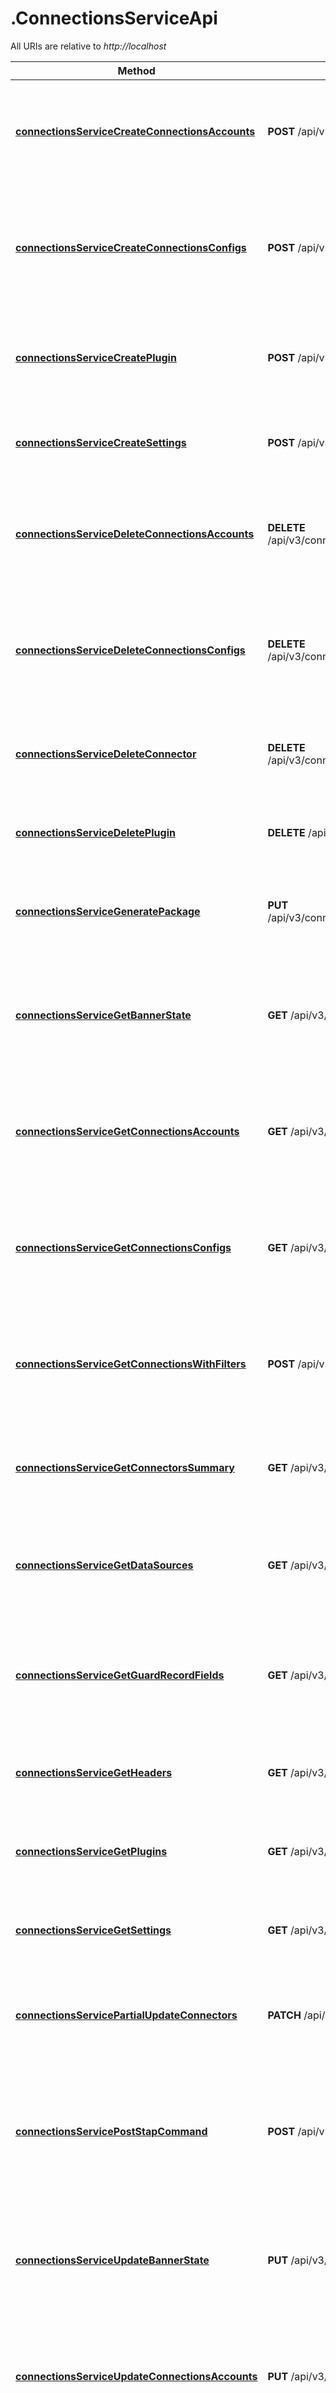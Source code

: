 # .ConnectionsServiceApi

All URIs are relative to *http://localhost*

Method | HTTP request | Description
------------- | ------------- | -------------
[**connectionsServiceCreateConnectionsAccounts**](ConnectionsServiceApi.md#connectionsServiceCreateConnectionsAccounts) | **POST** /api/v3/connections/accounts | Summary: Create Connections accounts Description: Create Connections acccounts.
[**connectionsServiceCreateConnectionsConfigs**](ConnectionsServiceApi.md#connectionsServiceCreateConnectionsConfigs) | **POST** /api/v3/connections/configs | Summary: Create connections configs Description: Create Connection config by connection type.
[**connectionsServiceCreatePlugin**](ConnectionsServiceApi.md#connectionsServiceCreatePlugin) | **POST** /api/v3/connections/plugins | Summary: Create plugin Description: Create UC generic plugin
[**connectionsServiceCreateSettings**](ConnectionsServiceApi.md#connectionsServiceCreateSettings) | **POST** /api/v3/connections/settings | Summary: Create settings Description: Create Settings.
[**connectionsServiceDeleteConnectionsAccounts**](ConnectionsServiceApi.md#connectionsServiceDeleteConnectionsAccounts) | **DELETE** /api/v3/connections/accounts/{account_id} | Summary: Delete Connections accounts Description: Delete Connections acccounts.
[**connectionsServiceDeleteConnectionsConfigs**](ConnectionsServiceApi.md#connectionsServiceDeleteConnectionsConfigs) | **DELETE** /api/v3/connections/configs/{connection_id} | Summary: Delete connections configs Description: Delete Connection config by connection id.
[**connectionsServiceDeleteConnector**](ConnectionsServiceApi.md#connectionsServiceDeleteConnector) | **DELETE** /api/v3/connections/{connection_id} | Summary: Delete connector Description: Delete a Connection.
[**connectionsServiceDeletePlugin**](ConnectionsServiceApi.md#connectionsServiceDeletePlugin) | **DELETE** /api/v3/connections/plugins/{id} | Summary: Delete plugin. Description: Delete plugin.
[**connectionsServiceGeneratePackage**](ConnectionsServiceApi.md#connectionsServiceGeneratePackage) | **PUT** /api/v3/connections/plugins/{id}/package | Summary: Generate package. Description: Generate package.
[**connectionsServiceGetBannerState**](ConnectionsServiceApi.md#connectionsServiceGetBannerState) | **GET** /api/v3/connections/banner | Summary: Get banner state for object verb page.  Description: Get banner state for object verb page.
[**connectionsServiceGetConnectionsAccounts**](ConnectionsServiceApi.md#connectionsServiceGetConnectionsAccounts) | **GET** /api/v3/connections/accounts | Summary: Get Connections accounts Description: Get Connections acccounts.
[**connectionsServiceGetConnectionsConfigs**](ConnectionsServiceApi.md#connectionsServiceGetConnectionsConfigs) | **GET** /api/v3/connections/configs | Summary: Get connections configs Description: Get Connection config by connection type.
[**connectionsServiceGetConnectionsWithFilters**](ConnectionsServiceApi.md#connectionsServiceGetConnectionsWithFilters) | **POST** /api/v3/connections | Summary: Get connections with filters Description: Get connections with filters.
[**connectionsServiceGetConnectorsSummary**](ConnectionsServiceApi.md#connectionsServiceGetConnectorsSummary) | **GET** /api/v3/connections/summary | Summary: Get connectors summary Description: Get a summary of Connectors.
[**connectionsServiceGetDataSources**](ConnectionsServiceApi.md#connectionsServiceGetDataSources) | **GET** /api/v3/connections/datasources | Summary: Get data sources Description: Get a list of data sources.
[**connectionsServiceGetGuardRecordFields**](ConnectionsServiceApi.md#connectionsServiceGetGuardRecordFields) | **GET** /api/v3/connections/fields | Summary: Get list of guard record fields.  Description: Get list of guard record fields.
[**connectionsServiceGetHeaders**](ConnectionsServiceApi.md#connectionsServiceGetHeaders) | **GET** /api/v3/connections/headers | Summary: Get headers Description: Get a list of Headers.
[**connectionsServiceGetPlugins**](ConnectionsServiceApi.md#connectionsServiceGetPlugins) | **GET** /api/v3/connections/plugins | Summary: Get plugins  Description: Get custom universal connector plugins
[**connectionsServiceGetSettings**](ConnectionsServiceApi.md#connectionsServiceGetSettings) | **GET** /api/v3/connections/settings | Summary: Get settings Description: Get a list of Settings.
[**connectionsServicePartialUpdateConnectors**](ConnectionsServiceApi.md#connectionsServicePartialUpdateConnectors) | **PATCH** /api/v3/connections | Summary: Partial update connectors Description: Partial update of Connectors.
[**connectionsServicePostStapCommand**](ConnectionsServiceApi.md#connectionsServicePostStapCommand) | **POST** /api/v3/stap/commands | Summary: Post stap command Description: Send a STAP command down to kafka for snif-assist.
[**connectionsServiceUpdateBannerState**](ConnectionsServiceApi.md#connectionsServiceUpdateBannerState) | **PUT** /api/v3/connections/banner | Summary: Update banner state for object verb page.  Description: Update banner state for object verb page.
[**connectionsServiceUpdateConnectionsAccounts**](ConnectionsServiceApi.md#connectionsServiceUpdateConnectionsAccounts) | **PUT** /api/v3/connections/accounts | Summary: Update Connections accounts Description: Update Connections acccounts.
[**connectionsServiceUpdateConnectionsConfigs**](ConnectionsServiceApi.md#connectionsServiceUpdateConnectionsConfigs) | **PATCH** /api/v3/connections/configs | Summary: Update connections configs Description: Update Connection config by connection id.
[**connectionsServiceUpdateConnectors**](ConnectionsServiceApi.md#connectionsServiceUpdateConnectors) | **PUT** /api/v3/connections | Summary: Update connectors Description: Update a list of Connectors.
[**connectionsServiceUpdatePlugin**](ConnectionsServiceApi.md#connectionsServiceUpdatePlugin) | **PUT** /api/v3/connections/plugins/{id} | Summary: Update plugin. Description: Update plugin.
[**connectionsServiceUpdateSettings**](ConnectionsServiceApi.md#connectionsServiceUpdateSettings) | **PUT** /api/v3/connections/settings | Summary: Update settings Description: Update Settings.
[**connectionsServiceValidateAwsConnection**](ConnectionsServiceApi.md#connectionsServiceValidateAwsConnection) | **POST** /api/v3/connections/validate/aws | Summary: Validate an AWS connection. Description: Validate an AWS connection.


# **connectionsServiceCreateConnectionsAccounts**
> Connectionsv3CreateConnectionsAccountsResponse connectionsServiceCreateConnectionsAccounts(connectionsv3CreateConnectionsAccountsRequest)


### Example


```typescript
import {  } from '';
import * as fs from 'fs';

const configuration = .createConfiguration();
const apiInstance = new .ConnectionsServiceApi(configuration);

let body:.ConnectionsServiceApiConnectionsServiceCreateConnectionsAccountsRequest = {
  // Connectionsv3CreateConnectionsAccountsRequest
  connectionsv3CreateConnectionsAccountsRequest: {
    account: {
      accessKey: "accessKey_example",
      authenticationType: "authenticationType_example",
      connectionType: "connectionType_example",
      name: "name_example",
      roleArn: "roleArn_example",
      secretAccessKey: "secretAccessKey_example",
    },
    accountId: "accountId_example",
  },
};

apiInstance.connectionsServiceCreateConnectionsAccounts(body).then((data:any) => {
  console.log('API called successfully. Returned data: ' + data);
}).catch((error:any) => console.error(error));
```


### Parameters

Name | Type | Description  | Notes
------------- | ------------- | ------------- | -------------
 **connectionsv3CreateConnectionsAccountsRequest** | **Connectionsv3CreateConnectionsAccountsRequest**|  |


### Return type

**Connectionsv3CreateConnectionsAccountsResponse**

### Authorization

[BasicAuth](README.md#BasicAuth), [ApiKeyAuth](README.md#ApiKeyAuth)

### HTTP request headers

 - **Content-Type**: application/json
 - **Accept**: application/json


### HTTP response details
| Status code | Description | Response headers |
|-------------|-------------|------------------|
**200** | A successful response. |  -  |
**0** | An unexpected error response. |  -  |

[[Back to top]](#) [[Back to API list]](README.md#documentation-for-api-endpoints) [[Back to Model list]](README.md#documentation-for-models) [[Back to README]](README.md)

# **connectionsServiceCreateConnectionsConfigs**
> Connectionsv3CreateConnectionsConfigsResponse connectionsServiceCreateConnectionsConfigs(connectionsv3CreateConnectionsConfigsRequest)


### Example


```typescript
import {  } from '';
import * as fs from 'fs';

const configuration = .createConfiguration();
const apiInstance = new .ConnectionsServiceApi(configuration);

let body:.ConnectionsServiceApiConnectionsServiceCreateConnectionsConfigsRequest = {
  // Connectionsv3CreateConnectionsConfigsRequest
  connectionsv3CreateConnectionsConfigsRequest: {
    connectionId: "connectionId_example",
    streamConnection: {
      accountId: "accountId_example",
      accountName: "accountName_example",
      clusterResourceId: "clusterResourceId_example",
      consumerGroupName: "consumerGroupName_example",
      dbDnsEndpoint: "dbDnsEndpoint_example",
      dbName: "dbName_example",
      dbType: "dbType_example",
      name: "name_example",
      namespace: "namespace_example",
      password: "password_example",
      port: "port_example",
      provider: "provider_example",
      region: "region_example",
      startMonitor: "startMonitor_example",
      status: "UNDEFINED_STATUS",
      statusText: "statusText_example",
      statusTimestamp: "statusTimestamp_example",
      storageConnectionString: "storageConnectionString_example",
      username: "username_example",
    },
    type: "UNDEFINED_TYPE",
    ucConnection: {
      alias: "alias_example",
      configId: "configId_example",
      datasourceType: "datasourceType_example",
      edgeDeploymentServer: {
        id: "id_example",
        name: "name_example",
      },
      filterAlias: "filterAlias_example",
      host: "host_example",
      inputAlias: "inputAlias_example",
      lastResponse: "lastResponse_example",
      port: "port_example",
      status: "UNDEFINED_STATUS",
      statusText: "statusText_example",
      ucConnectionId: "ucConnectionId_example",
    },
  },
};

apiInstance.connectionsServiceCreateConnectionsConfigs(body).then((data:any) => {
  console.log('API called successfully. Returned data: ' + data);
}).catch((error:any) => console.error(error));
```


### Parameters

Name | Type | Description  | Notes
------------- | ------------- | ------------- | -------------
 **connectionsv3CreateConnectionsConfigsRequest** | **Connectionsv3CreateConnectionsConfigsRequest**|  |


### Return type

**Connectionsv3CreateConnectionsConfigsResponse**

### Authorization

[BasicAuth](README.md#BasicAuth), [ApiKeyAuth](README.md#ApiKeyAuth)

### HTTP request headers

 - **Content-Type**: application/json
 - **Accept**: application/json


### HTTP response details
| Status code | Description | Response headers |
|-------------|-------------|------------------|
**200** | A successful response. |  -  |
**0** | An unexpected error response. |  -  |

[[Back to top]](#) [[Back to API list]](README.md#documentation-for-api-endpoints) [[Back to Model list]](README.md#documentation-for-models) [[Back to README]](README.md)

# **connectionsServiceCreatePlugin**
> Connectionsv3CreatePluginResponse connectionsServiceCreatePlugin(connectionsv3CreatePluginRequest)


### Example


```typescript
import {  } from '';
import * as fs from 'fs';

const configuration = .createConfiguration();
const apiInstance = new .ConnectionsServiceApi(configuration);

let body:.ConnectionsServiceApiConnectionsServiceCreatePluginRequest = {
  // Connectionsv3CreatePluginRequest
  connectionsv3CreatePluginRequest: {
    datasourceType: "datasourceType_example",
    developerName: "developerName_example",
    documentLink: "documentLink_example",
    logfile: "logfile_example",
    name: "name_example",
    readme: "readme_example",
    records: [
      {
        guardRecordName: "guardRecordName_example",
        value: "value_example",
      },
    ],
    supportedInputs: [
      "supportedInputs_example",
    ],
    version: "version_example",
    versionTested: "versionTested_example",
  },
};

apiInstance.connectionsServiceCreatePlugin(body).then((data:any) => {
  console.log('API called successfully. Returned data: ' + data);
}).catch((error:any) => console.error(error));
```


### Parameters

Name | Type | Description  | Notes
------------- | ------------- | ------------- | -------------
 **connectionsv3CreatePluginRequest** | **Connectionsv3CreatePluginRequest**|  |


### Return type

**Connectionsv3CreatePluginResponse**

### Authorization

[BasicAuth](README.md#BasicAuth), [ApiKeyAuth](README.md#ApiKeyAuth)

### HTTP request headers

 - **Content-Type**: application/json
 - **Accept**: application/json


### HTTP response details
| Status code | Description | Response headers |
|-------------|-------------|------------------|
**200** | A successful response. |  -  |
**0** | An unexpected error response. |  -  |

[[Back to top]](#) [[Back to API list]](README.md#documentation-for-api-endpoints) [[Back to Model list]](README.md#documentation-for-models) [[Back to README]](README.md)

# **connectionsServiceCreateSettings**
> any connectionsServiceCreateSettings(connectionsv3CreateSettingsRequest)


### Example


```typescript
import {  } from '';
import * as fs from 'fs';

const configuration = .createConfiguration();
const apiInstance = new .ConnectionsServiceApi(configuration);

let body:.ConnectionsServiceApiConnectionsServiceCreateSettingsRequest = {
  // Connectionsv3CreateSettingsRequest
  connectionsv3CreateSettingsRequest: {
    settings: [
      {
        description: "description_example",
        filters: [
          {
            id: "id_example",
            values: [
              "values_example",
            ],
          },
        ],
        headers: [
          "headers_example",
        ],
        id: "id_example",
        name: "name_example",
        order: "NONE",
        sortedBy: "sortedBy_example",
      },
    ],
  },
};

apiInstance.connectionsServiceCreateSettings(body).then((data:any) => {
  console.log('API called successfully. Returned data: ' + data);
}).catch((error:any) => console.error(error));
```


### Parameters

Name | Type | Description  | Notes
------------- | ------------- | ------------- | -------------
 **connectionsv3CreateSettingsRequest** | **Connectionsv3CreateSettingsRequest**|  |


### Return type

**any**

### Authorization

[BasicAuth](README.md#BasicAuth), [ApiKeyAuth](README.md#ApiKeyAuth)

### HTTP request headers

 - **Content-Type**: application/json
 - **Accept**: application/json


### HTTP response details
| Status code | Description | Response headers |
|-------------|-------------|------------------|
**200** | A successful response. |  -  |
**0** | An unexpected error response. |  -  |

[[Back to top]](#) [[Back to API list]](README.md#documentation-for-api-endpoints) [[Back to Model list]](README.md#documentation-for-models) [[Back to README]](README.md)

# **connectionsServiceDeleteConnectionsAccounts**
> Connectionsv3DeleteConnectionsAccountsResponse connectionsServiceDeleteConnectionsAccounts()


### Example


```typescript
import {  } from '';
import * as fs from 'fs';

const configuration = .createConfiguration();
const apiInstance = new .ConnectionsServiceApi(configuration);

let body:.ConnectionsServiceApiConnectionsServiceDeleteConnectionsAccountsRequest = {
  // string | Account id.
  accountId: "account_id_example",
};

apiInstance.connectionsServiceDeleteConnectionsAccounts(body).then((data:any) => {
  console.log('API called successfully. Returned data: ' + data);
}).catch((error:any) => console.error(error));
```


### Parameters

Name | Type | Description  | Notes
------------- | ------------- | ------------- | -------------
 **accountId** | [**string**] | Account id. | defaults to undefined


### Return type

**Connectionsv3DeleteConnectionsAccountsResponse**

### Authorization

[BasicAuth](README.md#BasicAuth), [ApiKeyAuth](README.md#ApiKeyAuth)

### HTTP request headers

 - **Content-Type**: Not defined
 - **Accept**: application/json


### HTTP response details
| Status code | Description | Response headers |
|-------------|-------------|------------------|
**200** | A successful response. |  -  |
**0** | An unexpected error response. |  -  |

[[Back to top]](#) [[Back to API list]](README.md#documentation-for-api-endpoints) [[Back to Model list]](README.md#documentation-for-models) [[Back to README]](README.md)

# **connectionsServiceDeleteConnectionsConfigs**
> Connectionsv3DeleteConnectionsConfigsResponse connectionsServiceDeleteConnectionsConfigs()


### Example


```typescript
import {  } from '';
import * as fs from 'fs';

const configuration = .createConfiguration();
const apiInstance = new .ConnectionsServiceApi(configuration);

let body:.ConnectionsServiceApiConnectionsServiceDeleteConnectionsConfigsRequest = {
  // string | Connection id.
  connectionId: "connection_id_example",
};

apiInstance.connectionsServiceDeleteConnectionsConfigs(body).then((data:any) => {
  console.log('API called successfully. Returned data: ' + data);
}).catch((error:any) => console.error(error));
```


### Parameters

Name | Type | Description  | Notes
------------- | ------------- | ------------- | -------------
 **connectionId** | [**string**] | Connection id. | defaults to undefined


### Return type

**Connectionsv3DeleteConnectionsConfigsResponse**

### Authorization

[BasicAuth](README.md#BasicAuth), [ApiKeyAuth](README.md#ApiKeyAuth)

### HTTP request headers

 - **Content-Type**: Not defined
 - **Accept**: application/json


### HTTP response details
| Status code | Description | Response headers |
|-------------|-------------|------------------|
**200** | A successful response. |  -  |
**0** | An unexpected error response. |  -  |

[[Back to top]](#) [[Back to API list]](README.md#documentation-for-api-endpoints) [[Back to Model list]](README.md#documentation-for-models) [[Back to README]](README.md)

# **connectionsServiceDeleteConnector**
> any connectionsServiceDeleteConnector()


### Example


```typescript
import {  } from '';
import * as fs from 'fs';

const configuration = .createConfiguration();
const apiInstance = new .ConnectionsServiceApi(configuration);

let body:.ConnectionsServiceApiConnectionsServiceDeleteConnectorRequest = {
  // string | The connection id
  connectionId: "connection_id_example",
};

apiInstance.connectionsServiceDeleteConnector(body).then((data:any) => {
  console.log('API called successfully. Returned data: ' + data);
}).catch((error:any) => console.error(error));
```


### Parameters

Name | Type | Description  | Notes
------------- | ------------- | ------------- | -------------
 **connectionId** | [**string**] | The connection id | defaults to undefined


### Return type

**any**

### Authorization

[BasicAuth](README.md#BasicAuth), [ApiKeyAuth](README.md#ApiKeyAuth)

### HTTP request headers

 - **Content-Type**: Not defined
 - **Accept**: application/json


### HTTP response details
| Status code | Description | Response headers |
|-------------|-------------|------------------|
**200** | A successful response. |  -  |
**0** | An unexpected error response. |  -  |

[[Back to top]](#) [[Back to API list]](README.md#documentation-for-api-endpoints) [[Back to Model list]](README.md#documentation-for-models) [[Back to README]](README.md)

# **connectionsServiceDeletePlugin**
> Connectionsv3DeletePluginResponse connectionsServiceDeletePlugin()


### Example


```typescript
import {  } from '';
import * as fs from 'fs';

const configuration = .createConfiguration();
const apiInstance = new .ConnectionsServiceApi(configuration);

let body:.ConnectionsServiceApiConnectionsServiceDeletePluginRequest = {
  // string | plugin id
  id: "id_example",
};

apiInstance.connectionsServiceDeletePlugin(body).then((data:any) => {
  console.log('API called successfully. Returned data: ' + data);
}).catch((error:any) => console.error(error));
```


### Parameters

Name | Type | Description  | Notes
------------- | ------------- | ------------- | -------------
 **id** | [**string**] | plugin id | defaults to undefined


### Return type

**Connectionsv3DeletePluginResponse**

### Authorization

[BasicAuth](README.md#BasicAuth), [ApiKeyAuth](README.md#ApiKeyAuth)

### HTTP request headers

 - **Content-Type**: Not defined
 - **Accept**: application/json


### HTTP response details
| Status code | Description | Response headers |
|-------------|-------------|------------------|
**200** | A successful response. |  -  |
**0** | An unexpected error response. |  -  |

[[Back to top]](#) [[Back to API list]](README.md#documentation-for-api-endpoints) [[Back to Model list]](README.md#documentation-for-models) [[Back to README]](README.md)

# **connectionsServiceGeneratePackage**
> Connectionsv3GeneratePackageResponse connectionsServiceGeneratePackage(connectionsv3GeneratePackageRequest)


### Example


```typescript
import {  } from '';
import * as fs from 'fs';

const configuration = .createConfiguration();
const apiInstance = new .ConnectionsServiceApi(configuration);

let body:.ConnectionsServiceApiConnectionsServiceGeneratePackageRequest = {
  // string | id
  id: "id_example",
  // Connectionsv3GeneratePackageRequest
  connectionsv3GeneratePackageRequest: {
    datasourceType: "datasourceType_example",
    developerName: "developerName_example",
    documentLink: "documentLink_example",
    id: "id_example",
    logfile: "logfile_example",
    name: "name_example",
    readme: "readme_example",
    records: [
      {
        guardRecordName: "guardRecordName_example",
        value: "value_example",
      },
    ],
    state: "state_example",
    supportedInputs: [
      "supportedInputs_example",
    ],
    version: "version_example",
    versionTested: "versionTested_example",
  },
};

apiInstance.connectionsServiceGeneratePackage(body).then((data:any) => {
  console.log('API called successfully. Returned data: ' + data);
}).catch((error:any) => console.error(error));
```


### Parameters

Name | Type | Description  | Notes
------------- | ------------- | ------------- | -------------
 **connectionsv3GeneratePackageRequest** | **Connectionsv3GeneratePackageRequest**|  |
 **id** | [**string**] | id | defaults to undefined


### Return type

**Connectionsv3GeneratePackageResponse**

### Authorization

[BasicAuth](README.md#BasicAuth), [ApiKeyAuth](README.md#ApiKeyAuth)

### HTTP request headers

 - **Content-Type**: application/json
 - **Accept**: application/json


### HTTP response details
| Status code | Description | Response headers |
|-------------|-------------|------------------|
**200** | A successful response. |  -  |
**0** | An unexpected error response. |  -  |

[[Back to top]](#) [[Back to API list]](README.md#documentation-for-api-endpoints) [[Back to Model list]](README.md#documentation-for-models) [[Back to README]](README.md)

# **connectionsServiceGetBannerState**
> Connectionsv3GetBannerStateResponse connectionsServiceGetBannerState()


### Example


```typescript
import {  } from '';
import * as fs from 'fs';

const configuration = .createConfiguration();
const apiInstance = new .ConnectionsServiceApi(configuration);

let body:any = {};

apiInstance.connectionsServiceGetBannerState(body).then((data:any) => {
  console.log('API called successfully. Returned data: ' + data);
}).catch((error:any) => console.error(error));
```


### Parameters
This endpoint does not need any parameter.


### Return type

**Connectionsv3GetBannerStateResponse**

### Authorization

[BasicAuth](README.md#BasicAuth), [ApiKeyAuth](README.md#ApiKeyAuth)

### HTTP request headers

 - **Content-Type**: Not defined
 - **Accept**: application/json


### HTTP response details
| Status code | Description | Response headers |
|-------------|-------------|------------------|
**200** | A successful response. |  -  |
**0** | An unexpected error response. |  -  |

[[Back to top]](#) [[Back to API list]](README.md#documentation-for-api-endpoints) [[Back to Model list]](README.md#documentation-for-models) [[Back to README]](README.md)

# **connectionsServiceGetConnectionsAccounts**
> Connectionsv3GetConnectionsAccountsResponse connectionsServiceGetConnectionsAccounts()


### Example


```typescript
import {  } from '';
import * as fs from 'fs';

const configuration = .createConfiguration();
const apiInstance = new .ConnectionsServiceApi(configuration);

let body:.ConnectionsServiceApiConnectionsServiceGetConnectionsAccountsRequest = {
  // string | Optional: account id. (optional)
  accountId: "account_id_example",
  // string | Optional: acccount access key. (optional)
  accessKey: "access_key_example",
};

apiInstance.connectionsServiceGetConnectionsAccounts(body).then((data:any) => {
  console.log('API called successfully. Returned data: ' + data);
}).catch((error:any) => console.error(error));
```


### Parameters

Name | Type | Description  | Notes
------------- | ------------- | ------------- | -------------
 **accountId** | [**string**] | Optional: account id. | (optional) defaults to undefined
 **accessKey** | [**string**] | Optional: acccount access key. | (optional) defaults to undefined


### Return type

**Connectionsv3GetConnectionsAccountsResponse**

### Authorization

[BasicAuth](README.md#BasicAuth), [ApiKeyAuth](README.md#ApiKeyAuth)

### HTTP request headers

 - **Content-Type**: Not defined
 - **Accept**: application/json


### HTTP response details
| Status code | Description | Response headers |
|-------------|-------------|------------------|
**200** | A successful response. |  -  |
**0** | An unexpected error response. |  -  |

[[Back to top]](#) [[Back to API list]](README.md#documentation-for-api-endpoints) [[Back to Model list]](README.md#documentation-for-models) [[Back to README]](README.md)

# **connectionsServiceGetConnectionsConfigs**
> Connectionsv3GetConnectionsConfigsResponse connectionsServiceGetConnectionsConfigs()


### Example


```typescript
import {  } from '';
import * as fs from 'fs';

const configuration = .createConfiguration();
const apiInstance = new .ConnectionsServiceApi(configuration);

let body:.ConnectionsServiceApiConnectionsServiceGetConnectionsConfigsRequest = {
  // 'UNDEFINED_TYPE' | 'AWS' | 'AZURE' | 'UC' | 'STAP' | The type of connector. (optional)
  type: "UNDEFINED_TYPE",
  // string | Optional: if connection id did not provide then return all connections. (optional)
  connectionId: "connection_id_example",
};

apiInstance.connectionsServiceGetConnectionsConfigs(body).then((data:any) => {
  console.log('API called successfully. Returned data: ' + data);
}).catch((error:any) => console.error(error));
```


### Parameters

Name | Type | Description  | Notes
------------- | ------------- | ------------- | -------------
 **type** | [**&#39;UNDEFINED_TYPE&#39; | &#39;AWS&#39; | &#39;AZURE&#39; | &#39;UC&#39; | &#39;STAP&#39;**]**Array<&#39;UNDEFINED_TYPE&#39; &#124; &#39;AWS&#39; &#124; &#39;AZURE&#39; &#124; &#39;UC&#39; &#124; &#39;STAP&#39;>** | The type of connector. | (optional) defaults to 'UNDEFINED_TYPE'
 **connectionId** | [**string**] | Optional: if connection id did not provide then return all connections. | (optional) defaults to undefined


### Return type

**Connectionsv3GetConnectionsConfigsResponse**

### Authorization

[BasicAuth](README.md#BasicAuth), [ApiKeyAuth](README.md#ApiKeyAuth)

### HTTP request headers

 - **Content-Type**: Not defined
 - **Accept**: application/json


### HTTP response details
| Status code | Description | Response headers |
|-------------|-------------|------------------|
**200** | A successful response. |  -  |
**0** | An unexpected error response. |  -  |

[[Back to top]](#) [[Back to API list]](README.md#documentation-for-api-endpoints) [[Back to Model list]](README.md#documentation-for-models) [[Back to README]](README.md)

# **connectionsServiceGetConnectionsWithFilters**
> Connectionsv3GetConnectionsWithFiltersResponse connectionsServiceGetConnectionsWithFilters(connectionsv3GetConnectionsWithFiltersRequest)


### Example


```typescript
import {  } from '';
import * as fs from 'fs';

const configuration = .createConfiguration();
const apiInstance = new .ConnectionsServiceApi(configuration);

let body:.ConnectionsServiceApiConnectionsServiceGetConnectionsWithFiltersRequest = {
  // Connectionsv3GetConnectionsWithFiltersRequest
  connectionsv3GetConnectionsWithFiltersRequest: {
    calculateFacets: true,
    calculatePresetStats: true,
    calculateTotal: true,
    fetchSize: 1,
    filters: [
      {
        id: "id_example",
        values: [
          "values_example",
        ],
      },
    ],
    headers: [
      "headers_example",
    ],
    offset: 1,
    order: "NONE",
    search: "search_example",
    sortBy: "sortBy_example",
  },
};

apiInstance.connectionsServiceGetConnectionsWithFilters(body).then((data:any) => {
  console.log('API called successfully. Returned data: ' + data);
}).catch((error:any) => console.error(error));
```


### Parameters

Name | Type | Description  | Notes
------------- | ------------- | ------------- | -------------
 **connectionsv3GetConnectionsWithFiltersRequest** | **Connectionsv3GetConnectionsWithFiltersRequest**|  |


### Return type

**Connectionsv3GetConnectionsWithFiltersResponse**

### Authorization

[BasicAuth](README.md#BasicAuth), [ApiKeyAuth](README.md#ApiKeyAuth)

### HTTP request headers

 - **Content-Type**: application/json
 - **Accept**: application/json


### HTTP response details
| Status code | Description | Response headers |
|-------------|-------------|------------------|
**200** | A successful response. |  -  |
**0** | An unexpected error response. |  -  |

[[Back to top]](#) [[Back to API list]](README.md#documentation-for-api-endpoints) [[Back to Model list]](README.md#documentation-for-models) [[Back to README]](README.md)

# **connectionsServiceGetConnectorsSummary**
> Connectionsv3GetConnectorsSummaryResponse connectionsServiceGetConnectorsSummary()


### Example


```typescript
import {  } from '';
import * as fs from 'fs';

const configuration = .createConfiguration();
const apiInstance = new .ConnectionsServiceApi(configuration);

let body:any = {};

apiInstance.connectionsServiceGetConnectorsSummary(body).then((data:any) => {
  console.log('API called successfully. Returned data: ' + data);
}).catch((error:any) => console.error(error));
```


### Parameters
This endpoint does not need any parameter.


### Return type

**Connectionsv3GetConnectorsSummaryResponse**

### Authorization

[BasicAuth](README.md#BasicAuth), [ApiKeyAuth](README.md#ApiKeyAuth)

### HTTP request headers

 - **Content-Type**: Not defined
 - **Accept**: application/json


### HTTP response details
| Status code | Description | Response headers |
|-------------|-------------|------------------|
**200** | A successful response. |  -  |
**0** | An unexpected error response. |  -  |

[[Back to top]](#) [[Back to API list]](README.md#documentation-for-api-endpoints) [[Back to Model list]](README.md#documentation-for-models) [[Back to README]](README.md)

# **connectionsServiceGetDataSources**
> Connectionsv3GetDataSourcesResponse connectionsServiceGetDataSources()


### Example


```typescript
import {  } from '';
import * as fs from 'fs';

const configuration = .createConfiguration();
const apiInstance = new .ConnectionsServiceApi(configuration);

let body:any = {};

apiInstance.connectionsServiceGetDataSources(body).then((data:any) => {
  console.log('API called successfully. Returned data: ' + data);
}).catch((error:any) => console.error(error));
```


### Parameters
This endpoint does not need any parameter.


### Return type

**Connectionsv3GetDataSourcesResponse**

### Authorization

[BasicAuth](README.md#BasicAuth), [ApiKeyAuth](README.md#ApiKeyAuth)

### HTTP request headers

 - **Content-Type**: Not defined
 - **Accept**: application/json


### HTTP response details
| Status code | Description | Response headers |
|-------------|-------------|------------------|
**200** | A successful response. |  -  |
**0** | An unexpected error response. |  -  |

[[Back to top]](#) [[Back to API list]](README.md#documentation-for-api-endpoints) [[Back to Model list]](README.md#documentation-for-models) [[Back to README]](README.md)

# **connectionsServiceGetGuardRecordFields**
> Connectionsv3GetGuardRecordFieldsResponse connectionsServiceGetGuardRecordFields()


### Example


```typescript
import {  } from '';
import * as fs from 'fs';

const configuration = .createConfiguration();
const apiInstance = new .ConnectionsServiceApi(configuration);

let body:any = {};

apiInstance.connectionsServiceGetGuardRecordFields(body).then((data:any) => {
  console.log('API called successfully. Returned data: ' + data);
}).catch((error:any) => console.error(error));
```


### Parameters
This endpoint does not need any parameter.


### Return type

**Connectionsv3GetGuardRecordFieldsResponse**

### Authorization

[BasicAuth](README.md#BasicAuth), [ApiKeyAuth](README.md#ApiKeyAuth)

### HTTP request headers

 - **Content-Type**: Not defined
 - **Accept**: application/json


### HTTP response details
| Status code | Description | Response headers |
|-------------|-------------|------------------|
**200** | A successful response. |  -  |
**0** | An unexpected error response. |  -  |

[[Back to top]](#) [[Back to API list]](README.md#documentation-for-api-endpoints) [[Back to Model list]](README.md#documentation-for-models) [[Back to README]](README.md)

# **connectionsServiceGetHeaders**
> Connectionsv3GetHeadersResponse connectionsServiceGetHeaders()


### Example


```typescript
import {  } from '';
import * as fs from 'fs';

const configuration = .createConfiguration();
const apiInstance = new .ConnectionsServiceApi(configuration);

let body:any = {};

apiInstance.connectionsServiceGetHeaders(body).then((data:any) => {
  console.log('API called successfully. Returned data: ' + data);
}).catch((error:any) => console.error(error));
```


### Parameters
This endpoint does not need any parameter.


### Return type

**Connectionsv3GetHeadersResponse**

### Authorization

[BasicAuth](README.md#BasicAuth), [ApiKeyAuth](README.md#ApiKeyAuth)

### HTTP request headers

 - **Content-Type**: Not defined
 - **Accept**: application/json


### HTTP response details
| Status code | Description | Response headers |
|-------------|-------------|------------------|
**200** | A successful response. |  -  |
**0** | An unexpected error response. |  -  |

[[Back to top]](#) [[Back to API list]](README.md#documentation-for-api-endpoints) [[Back to Model list]](README.md#documentation-for-models) [[Back to README]](README.md)

# **connectionsServiceGetPlugins**
> Connectionsv3GetPluginsResponse connectionsServiceGetPlugins()


### Example


```typescript
import {  } from '';
import * as fs from 'fs';

const configuration = .createConfiguration();
const apiInstance = new .ConnectionsServiceApi(configuration);

let body:.ConnectionsServiceApiConnectionsServiceGetPluginsRequest = {
  // string | Optional: if no plug-in id is provided, returns list of all plug-ins. (optional)
  id: "id_example",
};

apiInstance.connectionsServiceGetPlugins(body).then((data:any) => {
  console.log('API called successfully. Returned data: ' + data);
}).catch((error:any) => console.error(error));
```


### Parameters

Name | Type | Description  | Notes
------------- | ------------- | ------------- | -------------
 **id** | [**string**] | Optional: if no plug-in id is provided, returns list of all plug-ins. | (optional) defaults to undefined


### Return type

**Connectionsv3GetPluginsResponse**

### Authorization

[BasicAuth](README.md#BasicAuth), [ApiKeyAuth](README.md#ApiKeyAuth)

### HTTP request headers

 - **Content-Type**: Not defined
 - **Accept**: application/json


### HTTP response details
| Status code | Description | Response headers |
|-------------|-------------|------------------|
**200** | A successful response. |  -  |
**0** | An unexpected error response. |  -  |

[[Back to top]](#) [[Back to API list]](README.md#documentation-for-api-endpoints) [[Back to Model list]](README.md#documentation-for-models) [[Back to README]](README.md)

# **connectionsServiceGetSettings**
> Connectionsv3GetSettingsResponse connectionsServiceGetSettings()


### Example


```typescript
import {  } from '';
import * as fs from 'fs';

const configuration = .createConfiguration();
const apiInstance = new .ConnectionsServiceApi(configuration);

let body:any = {};

apiInstance.connectionsServiceGetSettings(body).then((data:any) => {
  console.log('API called successfully. Returned data: ' + data);
}).catch((error:any) => console.error(error));
```


### Parameters
This endpoint does not need any parameter.


### Return type

**Connectionsv3GetSettingsResponse**

### Authorization

[BasicAuth](README.md#BasicAuth), [ApiKeyAuth](README.md#ApiKeyAuth)

### HTTP request headers

 - **Content-Type**: Not defined
 - **Accept**: application/json


### HTTP response details
| Status code | Description | Response headers |
|-------------|-------------|------------------|
**200** | A successful response. |  -  |
**0** | An unexpected error response. |  -  |

[[Back to top]](#) [[Back to API list]](README.md#documentation-for-api-endpoints) [[Back to Model list]](README.md#documentation-for-models) [[Back to README]](README.md)

# **connectionsServicePartialUpdateConnectors**
> Connectionsv3PartialUpdateConnectorsResponse connectionsServicePartialUpdateConnectors(connectionsv3PartialUpdateConnectorsRequest)


### Example


```typescript
import {  } from '';
import * as fs from 'fs';

const configuration = .createConfiguration();
const apiInstance = new .ConnectionsServiceApi(configuration);

let body:.ConnectionsServiceApiConnectionsServicePartialUpdateConnectorsRequest = {
  // Connectionsv3PartialUpdateConnectorsRequest
  connectionsv3PartialUpdateConnectorsRequest: {
    connectors: [
      {
        columns: [
          {
            id: "id_example",
            values: [
              "values_example",
            ],
          },
        ],
        id: "id_example",
        lastResponse: "lastResponse_example",
        tags: [
          "tags_example",
        ],
      },
    ],
  },
};

apiInstance.connectionsServicePartialUpdateConnectors(body).then((data:any) => {
  console.log('API called successfully. Returned data: ' + data);
}).catch((error:any) => console.error(error));
```


### Parameters

Name | Type | Description  | Notes
------------- | ------------- | ------------- | -------------
 **connectionsv3PartialUpdateConnectorsRequest** | **Connectionsv3PartialUpdateConnectorsRequest**|  |


### Return type

**Connectionsv3PartialUpdateConnectorsResponse**

### Authorization

[BasicAuth](README.md#BasicAuth), [ApiKeyAuth](README.md#ApiKeyAuth)

### HTTP request headers

 - **Content-Type**: application/json
 - **Accept**: application/json


### HTTP response details
| Status code | Description | Response headers |
|-------------|-------------|------------------|
**200** | A successful response. |  -  |
**0** | An unexpected error response. |  -  |

[[Back to top]](#) [[Back to API list]](README.md#documentation-for-api-endpoints) [[Back to Model list]](README.md#documentation-for-models) [[Back to README]](README.md)

# **connectionsServicePostStapCommand**
> Connectionsv3StatusResponseBase connectionsServicePostStapCommand(connectionsv3StapCommandRequest)


### Example


```typescript
import {  } from '';
import * as fs from 'fs';

const configuration = .createConfiguration();
const apiInstance = new .ConnectionsServiceApi(configuration);

let body:.ConnectionsServiceApiConnectionsServicePostStapCommandRequest = {
  // Connectionsv3StapCommandRequest
  connectionsv3StapCommandRequest: {
    command: "command_example",
    operation: "STAP_REINITIALIZE_BUFFER",
    stapId: "stapId_example",
  },
};

apiInstance.connectionsServicePostStapCommand(body).then((data:any) => {
  console.log('API called successfully. Returned data: ' + data);
}).catch((error:any) => console.error(error));
```


### Parameters

Name | Type | Description  | Notes
------------- | ------------- | ------------- | -------------
 **connectionsv3StapCommandRequest** | **Connectionsv3StapCommandRequest**|  |


### Return type

**Connectionsv3StatusResponseBase**

### Authorization

[BasicAuth](README.md#BasicAuth), [ApiKeyAuth](README.md#ApiKeyAuth)

### HTTP request headers

 - **Content-Type**: application/json
 - **Accept**: application/json


### HTTP response details
| Status code | Description | Response headers |
|-------------|-------------|------------------|
**200** | A successful response. |  -  |
**0** | An unexpected error response. |  -  |

[[Back to top]](#) [[Back to API list]](README.md#documentation-for-api-endpoints) [[Back to Model list]](README.md#documentation-for-models) [[Back to README]](README.md)

# **connectionsServiceUpdateBannerState**
> Connectionsv3UpdateBannerStateResponse connectionsServiceUpdateBannerState(connectionsv3UpdateBannerStateRequest)


### Example


```typescript
import {  } from '';
import * as fs from 'fs';

const configuration = .createConfiguration();
const apiInstance = new .ConnectionsServiceApi(configuration);

let body:.ConnectionsServiceApiConnectionsServiceUpdateBannerStateRequest = {
  // Connectionsv3UpdateBannerStateRequest
  connectionsv3UpdateBannerStateRequest: {
    hideObjectVerbBanner: true,
  },
};

apiInstance.connectionsServiceUpdateBannerState(body).then((data:any) => {
  console.log('API called successfully. Returned data: ' + data);
}).catch((error:any) => console.error(error));
```


### Parameters

Name | Type | Description  | Notes
------------- | ------------- | ------------- | -------------
 **connectionsv3UpdateBannerStateRequest** | **Connectionsv3UpdateBannerStateRequest**|  |


### Return type

**Connectionsv3UpdateBannerStateResponse**

### Authorization

[BasicAuth](README.md#BasicAuth), [ApiKeyAuth](README.md#ApiKeyAuth)

### HTTP request headers

 - **Content-Type**: application/json
 - **Accept**: application/json


### HTTP response details
| Status code | Description | Response headers |
|-------------|-------------|------------------|
**200** | A successful response. |  -  |
**0** | An unexpected error response. |  -  |

[[Back to top]](#) [[Back to API list]](README.md#documentation-for-api-endpoints) [[Back to Model list]](README.md#documentation-for-models) [[Back to README]](README.md)

# **connectionsServiceUpdateConnectionsAccounts**
> Connectionsv3UpdateConnectionsAccountsResponse connectionsServiceUpdateConnectionsAccounts(connectionsv3UpdateConnectionsAccountsRequest)


### Example


```typescript
import {  } from '';
import * as fs from 'fs';

const configuration = .createConfiguration();
const apiInstance = new .ConnectionsServiceApi(configuration);

let body:.ConnectionsServiceApiConnectionsServiceUpdateConnectionsAccountsRequest = {
  // Connectionsv3UpdateConnectionsAccountsRequest
  connectionsv3UpdateConnectionsAccountsRequest: {
    account: {
      accessKey: "accessKey_example",
      authenticationType: "authenticationType_example",
      connectionType: "connectionType_example",
      name: "name_example",
      roleArn: "roleArn_example",
      secretAccessKey: "secretAccessKey_example",
    },
    accountId: "accountId_example",
  },
};

apiInstance.connectionsServiceUpdateConnectionsAccounts(body).then((data:any) => {
  console.log('API called successfully. Returned data: ' + data);
}).catch((error:any) => console.error(error));
```


### Parameters

Name | Type | Description  | Notes
------------- | ------------- | ------------- | -------------
 **connectionsv3UpdateConnectionsAccountsRequest** | **Connectionsv3UpdateConnectionsAccountsRequest**|  |


### Return type

**Connectionsv3UpdateConnectionsAccountsResponse**

### Authorization

[BasicAuth](README.md#BasicAuth), [ApiKeyAuth](README.md#ApiKeyAuth)

### HTTP request headers

 - **Content-Type**: application/json
 - **Accept**: application/json


### HTTP response details
| Status code | Description | Response headers |
|-------------|-------------|------------------|
**200** | A successful response. |  -  |
**0** | An unexpected error response. |  -  |

[[Back to top]](#) [[Back to API list]](README.md#documentation-for-api-endpoints) [[Back to Model list]](README.md#documentation-for-models) [[Back to README]](README.md)

# **connectionsServiceUpdateConnectionsConfigs**
> Connectionsv3UpdateConnectionsConfigsResponse connectionsServiceUpdateConnectionsConfigs(connectionsv3UpdateConnectionsConfigsRequest)


### Example


```typescript
import {  } from '';
import * as fs from 'fs';

const configuration = .createConfiguration();
const apiInstance = new .ConnectionsServiceApi(configuration);

let body:.ConnectionsServiceApiConnectionsServiceUpdateConnectionsConfigsRequest = {
  // Connectionsv3UpdateConnectionsConfigsRequest
  connectionsv3UpdateConnectionsConfigsRequest: {
    streamConnectionConfigs: [
      {
        connectionId: "connectionId_example",
        streamConnection: {
          accountId: "accountId_example",
          accountName: "accountName_example",
          clusterResourceId: "clusterResourceId_example",
          consumerGroupName: "consumerGroupName_example",
          dbDnsEndpoint: "dbDnsEndpoint_example",
          dbName: "dbName_example",
          dbType: "dbType_example",
          name: "name_example",
          namespace: "namespace_example",
          password: "password_example",
          port: "port_example",
          provider: "provider_example",
          region: "region_example",
          startMonitor: "startMonitor_example",
          status: "UNDEFINED_STATUS",
          statusText: "statusText_example",
          statusTimestamp: "statusTimestamp_example",
          storageConnectionString: "storageConnectionString_example",
          username: "username_example",
        },
      },
    ],
    type: "UNDEFINED_TYPE",
    ucConnectionConfigs: [
      {
        connectionId: "connectionId_example",
        ucConnectionSummary: {
          alias: "alias_example",
          configId: "configId_example",
          datasourceType: "datasourceType_example",
          edgeDeploymentServer: {
            id: "id_example",
            name: "name_example",
          },
          filterAlias: "filterAlias_example",
          host: "host_example",
          inputAlias: "inputAlias_example",
          lastResponse: "lastResponse_example",
          port: "port_example",
          status: "UNDEFINED_STATUS",
          statusText: "statusText_example",
          ucConnectionId: "ucConnectionId_example",
        },
      },
    ],
  },
};

apiInstance.connectionsServiceUpdateConnectionsConfigs(body).then((data:any) => {
  console.log('API called successfully. Returned data: ' + data);
}).catch((error:any) => console.error(error));
```


### Parameters

Name | Type | Description  | Notes
------------- | ------------- | ------------- | -------------
 **connectionsv3UpdateConnectionsConfigsRequest** | **Connectionsv3UpdateConnectionsConfigsRequest**|  |


### Return type

**Connectionsv3UpdateConnectionsConfigsResponse**

### Authorization

[BasicAuth](README.md#BasicAuth), [ApiKeyAuth](README.md#ApiKeyAuth)

### HTTP request headers

 - **Content-Type**: application/json
 - **Accept**: application/json


### HTTP response details
| Status code | Description | Response headers |
|-------------|-------------|------------------|
**200** | A successful response. |  -  |
**0** | An unexpected error response. |  -  |

[[Back to top]](#) [[Back to API list]](README.md#documentation-for-api-endpoints) [[Back to Model list]](README.md#documentation-for-models) [[Back to README]](README.md)

# **connectionsServiceUpdateConnectors**
> any connectionsServiceUpdateConnectors(connectionsv3UpdateConnectorsRequest)


### Example


```typescript
import {  } from '';
import * as fs from 'fs';

const configuration = .createConfiguration();
const apiInstance = new .ConnectionsServiceApi(configuration);

let body:.ConnectionsServiceApiConnectionsServiceUpdateConnectorsRequest = {
  // Connectionsv3UpdateConnectorsRequest
  connectionsv3UpdateConnectorsRequest: {
    connectors: [
      {
        columns: [
          {
            id: "id_example",
            values: [
              "values_example",
            ],
          },
        ],
        id: "id_example",
        tags: [
          "tags_example",
        ],
        type: "UNDEFINED_TYPE",
      },
    ],
  },
};

apiInstance.connectionsServiceUpdateConnectors(body).then((data:any) => {
  console.log('API called successfully. Returned data: ' + data);
}).catch((error:any) => console.error(error));
```


### Parameters

Name | Type | Description  | Notes
------------- | ------------- | ------------- | -------------
 **connectionsv3UpdateConnectorsRequest** | **Connectionsv3UpdateConnectorsRequest**|  |


### Return type

**any**

### Authorization

[BasicAuth](README.md#BasicAuth), [ApiKeyAuth](README.md#ApiKeyAuth)

### HTTP request headers

 - **Content-Type**: application/json
 - **Accept**: application/json


### HTTP response details
| Status code | Description | Response headers |
|-------------|-------------|------------------|
**200** | A successful response. |  -  |
**0** | An unexpected error response. |  -  |

[[Back to top]](#) [[Back to API list]](README.md#documentation-for-api-endpoints) [[Back to Model list]](README.md#documentation-for-models) [[Back to README]](README.md)

# **connectionsServiceUpdatePlugin**
> Connectionsv3UpdatePluginResponse connectionsServiceUpdatePlugin(connectionsv3UpdatePluginRequest)


### Example


```typescript
import {  } from '';
import * as fs from 'fs';

const configuration = .createConfiguration();
const apiInstance = new .ConnectionsServiceApi(configuration);

let body:.ConnectionsServiceApiConnectionsServiceUpdatePluginRequest = {
  // string | id
  id: "id_example",
  // Connectionsv3UpdatePluginRequest
  connectionsv3UpdatePluginRequest: {
    datasourceType: "datasourceType_example",
    developerName: "developerName_example",
    documentLink: "documentLink_example",
    id: "id_example",
    logfile: "logfile_example",
    name: "name_example",
    readme: "readme_example",
    records: [
      {
        guardRecordName: "guardRecordName_example",
        value: "value_example",
      },
    ],
    state: "state_example",
    supportedInputs: [
      "supportedInputs_example",
    ],
    version: "version_example",
    versionTested: "versionTested_example",
  },
};

apiInstance.connectionsServiceUpdatePlugin(body).then((data:any) => {
  console.log('API called successfully. Returned data: ' + data);
}).catch((error:any) => console.error(error));
```


### Parameters

Name | Type | Description  | Notes
------------- | ------------- | ------------- | -------------
 **connectionsv3UpdatePluginRequest** | **Connectionsv3UpdatePluginRequest**|  |
 **id** | [**string**] | id | defaults to undefined


### Return type

**Connectionsv3UpdatePluginResponse**

### Authorization

[BasicAuth](README.md#BasicAuth), [ApiKeyAuth](README.md#ApiKeyAuth)

### HTTP request headers

 - **Content-Type**: application/json
 - **Accept**: application/json


### HTTP response details
| Status code | Description | Response headers |
|-------------|-------------|------------------|
**200** | A successful response. |  -  |
**0** | An unexpected error response. |  -  |

[[Back to top]](#) [[Back to API list]](README.md#documentation-for-api-endpoints) [[Back to Model list]](README.md#documentation-for-models) [[Back to README]](README.md)

# **connectionsServiceUpdateSettings**
> any connectionsServiceUpdateSettings(connectionsv3UpdateSettingsRequest)


### Example


```typescript
import {  } from '';
import * as fs from 'fs';

const configuration = .createConfiguration();
const apiInstance = new .ConnectionsServiceApi(configuration);

let body:.ConnectionsServiceApiConnectionsServiceUpdateSettingsRequest = {
  // Connectionsv3UpdateSettingsRequest
  connectionsv3UpdateSettingsRequest: {
    settings: [
      {
        description: "description_example",
        filters: [
          {
            id: "id_example",
            values: [
              "values_example",
            ],
          },
        ],
        headers: [
          "headers_example",
        ],
        id: "id_example",
        name: "name_example",
        order: "NONE",
        sortedBy: "sortedBy_example",
      },
    ],
  },
};

apiInstance.connectionsServiceUpdateSettings(body).then((data:any) => {
  console.log('API called successfully. Returned data: ' + data);
}).catch((error:any) => console.error(error));
```


### Parameters

Name | Type | Description  | Notes
------------- | ------------- | ------------- | -------------
 **connectionsv3UpdateSettingsRequest** | **Connectionsv3UpdateSettingsRequest**|  |


### Return type

**any**

### Authorization

[BasicAuth](README.md#BasicAuth), [ApiKeyAuth](README.md#ApiKeyAuth)

### HTTP request headers

 - **Content-Type**: application/json
 - **Accept**: application/json


### HTTP response details
| Status code | Description | Response headers |
|-------------|-------------|------------------|
**200** | A successful response. |  -  |
**0** | An unexpected error response. |  -  |

[[Back to top]](#) [[Back to API list]](README.md#documentation-for-api-endpoints) [[Back to Model list]](README.md#documentation-for-models) [[Back to README]](README.md)

# **connectionsServiceValidateAwsConnection**
> Connectionsv3ValidateConnectionResponse connectionsServiceValidateAwsConnection(connectionsv3ValidateAwsConnectionRequest)


### Example


```typescript
import {  } from '';
import * as fs from 'fs';

const configuration = .createConfiguration();
const apiInstance = new .ConnectionsServiceApi(configuration);

let body:.ConnectionsServiceApiConnectionsServiceValidateAwsConnectionRequest = {
  // Connectionsv3ValidateAwsConnectionRequest
  connectionsv3ValidateAwsConnectionRequest: {
    accessKey: "accessKey_example",
    groupName: "groupName_example",
    inputPluginType: "inputPluginType_example",
    logStream: "logStream_example",
    queueUrl: "queueUrl_example",
    region: "region_example",
    secretKey: "secretKey_example",
  },
};

apiInstance.connectionsServiceValidateAwsConnection(body).then((data:any) => {
  console.log('API called successfully. Returned data: ' + data);
}).catch((error:any) => console.error(error));
```


### Parameters

Name | Type | Description  | Notes
------------- | ------------- | ------------- | -------------
 **connectionsv3ValidateAwsConnectionRequest** | **Connectionsv3ValidateAwsConnectionRequest**|  |


### Return type

**Connectionsv3ValidateConnectionResponse**

### Authorization

[BasicAuth](README.md#BasicAuth), [ApiKeyAuth](README.md#ApiKeyAuth)

### HTTP request headers

 - **Content-Type**: application/json
 - **Accept**: application/json


### HTTP response details
| Status code | Description | Response headers |
|-------------|-------------|------------------|
**200** | A successful response. |  -  |
**0** | An unexpected error response. |  -  |

[[Back to top]](#) [[Back to API list]](README.md#documentation-for-api-endpoints) [[Back to Model list]](README.md#documentation-for-models) [[Back to README]](README.md)


